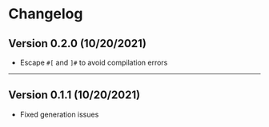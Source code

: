 # Changelog

## Version 0.2.0 (10/20/2021)

- Escape `#[` and `]#` to avoid compilation errors

---

## Version 0.1.1 (10/20/2021)

- Fixed generation issues
